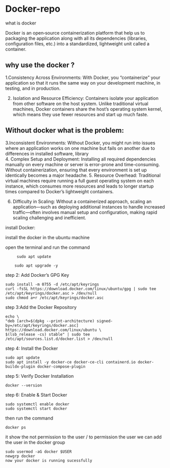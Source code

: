 # Docker-repo
what is docker 

  Docker is an open‐source containerization platform that help us to packaging the application along with all its dependencies (libraries, configuration files, etc.) into a standardized, lightweight unit called a container.

why use the docker ? 
------------------------
   1.Consistency Across Environments:
       With Docker, you “containerize” your application so that it runs the same way on your development machine, in testing, and in production.

   2. Isolation and Resource Efficiency:
        Containers isolate your application from other software on the host system. Unlike traditional virtual machines, Docker containers share the host’s operating       system kernel, which means they use 
        fewer resources and start up much faste.
      
Without docker what is the problem:
-------------------------------------------------------------------------
   3.Inconsistent Environments:
          Without Docker, you might run into issues where an application works on one machine but fails on another due to differences in installed software, 
          library        
   4. Complex Setup and Deployment:
        Installing all required dependencies manually on every machine or server is error-prone and time-consuming. Without containerization, ensuring that every 
        environment is set up identically becomes a major headache.
   5. Resource Overhead:
       Traditional virtual machines require running a full guest operating system on each instance, which consumes more resources and leads to longer startup times 
       compared to Docker’s lightweight containers.

   6. Difficulty in Scaling:
      Without a containerized approach, scaling an application—such as deploying additional instances to handle increased traffic—often involves manual setup and 
      configuration, making rapid scaling challenging and inefficient.

install Docker:

  install the docker in the ubuntu machine 
  
  open the terminal and run the command 
  
         sudo apt update
                   
        sudo apt upgrade -y

   step 2: Add Docker’s GPG Key
   
    sudo install -m 0755 -d /etc/apt/keyrings
    curl -fsSL https://download.docker.com/linux/ubuntu/gpg | sudo tee /etc/apt/keyrings/docker.asc > /dev/null
    sudo chmod a+r /etc/apt/keyrings/docker.asc
  step 3:Add the Docker Repository
  
    echo \
    "deb [arch=$(dpkg --print-architecture) signed-by=/etc/apt/keyrings/docker.asc] https://download.docker.com/linux/ubuntu \
    $(lsb_release -cs) stable" | sudo tee /etc/apt/sources.list.d/docker.list > /dev/null
  step 4: Install the Docker
  
    sudo apt update
    sudo apt install -y docker-ce docker-ce-cli containerd.io docker-buildx-plugin docker-compose-plugin
  step 5: Verify Docker Installation
  
    docker --version
  step 6: Enable & Start Docker
  
    sudo systemctl enable docker
    sudo systemctl start docker
  then run the command 
  
    docker ps 
  it show the not permission to the  user / to permission the  user we can add the user in the docker group
  
    sudo usermod -aG docker $USER
    newgrp docker
    now your docker is running sucessfully 




  



